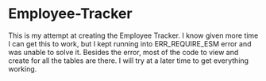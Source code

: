 # Employee-Tracker
This is my attempt at creating the Employee Tracker. I know given more time I can get this to work, but I kept running into ERR_REQUIRE_ESM error and was unable to solve it. Besides the error, most of the code to view and create for all the tables are there. I will try at a later time to get everything working. 
